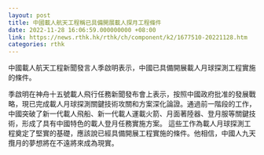 ```yaml
---
layout: post
title: 中國載人航天工程稱已具備開展載人探月工程條件
date: 2022-11-28 16:06:59.000000000 +08:00
link: https://news.rthk.hk/rthk/ch/component/k2/1677510-20221128.htm
categories: rthk
---
```


中國載人航天工程新聞發言人季啟明表示，中國已具備開展載人月球探測工程實施的條件。 

季啟明在神舟十五號載人飛行任務新聞發布會上表示，按照中國政府批准的發展戰略，現已完成載人月球探測關鍵技術攻關和方案深化論證。通過前一階段的工作，中國突破了新一代載人飛船、新一代載人運載火箭、月面著陸器、登月服等關鍵技術，形成了具有中國特色的載人登月任務實施方案。 這些工作為載人月球探測工程奠定了堅實的基礎，應該說已經具備開展工程實施的條件。他相信，中國人九天攬月的夢想將在不遠將來成為現實。
